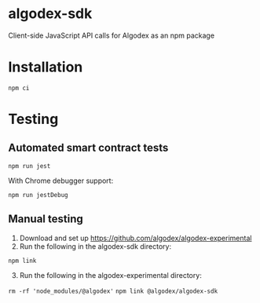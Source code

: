 # algodex-sdk
Client-side JavaScript API calls for Algodex as an npm package

# Installation

`npm ci`

# Testing

## Automated smart contract tests

`npm run jest`

With Chrome debugger support:

`npm run jestDebug`

## Manual testing

1. Download and set up https://github.com/algodex/algodex-experimental
2. Run the following in the algodex-sdk directory:

`npm link`

3. Run the following in the algodex-experimental directory:

`rm -rf 'node_modules/@algodex'`
`npm link @algodex/algodex-sdk`
